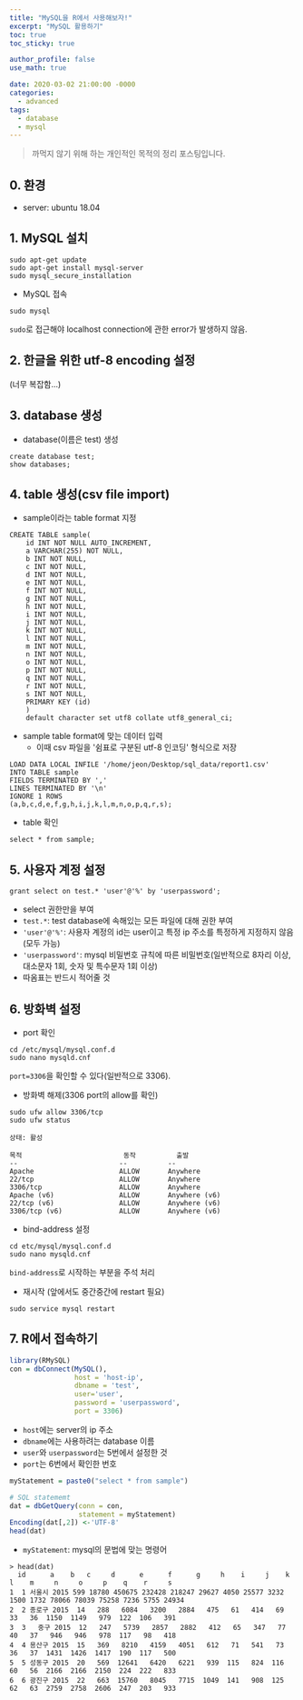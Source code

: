 ```yaml
---
title: "MySQL을 R에서 사용해보자!"
excerpt: "MySQL 활용하기"
toc: true
toc_sticky: true

author_profile: false
use_math: true

date: 2020-03-02 21:00:00 -0000
categories: 
  - advanced
tags:
  - database
  - mysql
---
```

> 까먹지 않기 위해 하는 개인적인 목적의 정리 포스팅입니다.

## 0. 환경
- server: ubuntu 18.04

## 1. MySQL 설치
```
sudo apt-get update
sudo apt-get install mysql-server
sudo mysql_secure_installation
```

- MySQL 접속
```
sudo mysql
```
`sudo`로 접근해야 localhost connection에 관한 error가 발생하지 않음.

## 2. 한글을 위한 utf-8 encoding 설정
(너무 복잡함...)

## 3. database 생성 
- database(이름은 test) 생성
```
create database test;
show databases;
```
## 4. table 생성(csv file import)

- sample이라는 table format 지정
```
CREATE TABLE sample(
	id INT NOT NULL AUTO_INCREMENT,
	a VARCHAR(255) NOT NULL,
	b INT NOT NULL,
	c INT NOT NULL,
	d INT NOT NULL,
	e INT NOT NULL,
	f INT NOT NULL,
	g INT NOT NULL,
	h INT NOT NULL,
	i INT NOT NULL,
	j INT NOT NULL,
	k INT NOT NULL,
	l INT NOT NULL,
	m INT NOT NULL,
	n INT NOT NULL,
	o INT NOT NULL,
	p INT NOT NULL,
	q INT NOT NULL,
	r INT NOT NULL,
	s INT NOT NULL,
	PRIMARY KEY (id)
	)
	default character set utf8 collate utf8_general_ci;
```
- sample table format에 맞는 데이터 입력
	- 이때 csv 파일을 '쉼표로 구분된 utf-8 인코딩' 형식으로 저장
```
LOAD DATA LOCAL INFILE '/home/jeon/Desktop/sql_data/report1.csv'
INTO TABLE sample
FIELDS TERMINATED BY ','
LINES TERMINATED BY '\n'
IGNORE 1 ROWS
(a,b,c,d,e,f,g,h,i,j,k,l,m,n,o,p,q,r,s);
```
- table 확인
```
select * from sample;
```

## 5. 사용자 계정 설정
```
grant select on test.* 'user'@'%' by 'userpassword';
```
-  select 권한만을 부여
- `test.*`: test database에 속해있는 모든 파일에 대해 권한 부여
- `'user'@'%'`: 사용자 계정의 id는 user이고 특정 ip 주소를 특정하게 지정하지 않음(모두 가능)
- `'userpassword'`: mysql 비밀번호 규칙에 따른 비밀번호(일반적으로 8자리 이상, 대소문자 1회, 숫자 및 특수문자 1회 이상)
- 따옴표는 반드시 적어줄 것

## 6. 방화벽 설정
- port 확인
```
cd /etc/mysql/mysql.conf.d
sudo nano mysqld.cnf
```
`port=3306`을 확인할 수 있다(일반적으로 3306).

- 방화벽 해제(3306 port의 allow를 확인)
```
sudo ufw allow 3306/tcp
sudo ufw status
```

```
상태: 활성

목적                         동작          출발
--                         --          --
Apache                     ALLOW       Anywhere
22/tcp                     ALLOW       Anywhere
3306/tcp                   ALLOW       Anywhere
Apache (v6)                ALLOW       Anywhere (v6)
22/tcp (v6)                ALLOW       Anywhere (v6)
3306/tcp (v6)              ALLOW       Anywhere (v6)
```
- bind-address 설정
```
cd etc/mysql/mysql.conf.d  
sudo nano mysqld.cnf  
```
`bind-address`로 시작하는 부분을 주석 처리

- 재시작 (앞에서도 중간중간에 restart 필요)
```
sudo service mysql restart
```

## 7. R에서 접속하기
```r
library(RMySQL)
con = dbConnect(MySQL(),
                host = 'host-ip',
                dbname = 'test',
                user='user',
                password = 'userpassword',
                port = 3306)
```
- `host`에는 server의 ip 주소
- `dbname`에는 사용하려는 database 이름
- `user`와 `userpassword`는 5번에서 설정한 것
- `port`는 6번에서 확인한 번호
```r
myStatement = paste0("select * from sample")

# SQL statememt
dat = dbGetQuery(conn = con,
                 statement = myStatement)
Encoding(dat[,2]) <-'UTF-8'
head(dat)
```
- `myStatement`: mysql의 문법에 맞는 명령어
```
> head(dat)
  id      a    b   c     d      e      f      g     h    i     j    k    l    m     n     o     p    q    r     s
1  1 서울시 2015 599 18780 450675 232428 218247 29627 4050 25577 3232 1500 1732 78066 78039 75258 7236 5755 24934
2  2 종로구 2015  14   288   6084   3200   2884   475   61   414   69   33   36  1150  1149   979  122  106   391
3  3   중구 2015  12   247   5739   2857   2882   412   65   347   77   40   37   946   946   978  117   98   418
4  4 용산구 2015  15   369   8210   4159   4051   612   71   541   73   36   37  1431  1426  1417  190  117   500
5  5 성동구 2015  20   569  12641   6420   6221   939  115   824  116   60   56  2166  2166  2150  224  222   833
6  6 광진구 2015  22   663  15760   8045   7715  1049  141   908  125   62   63  2759  2758  2606  247  203   933
```
<!--stackedit_data:
eyJoaXN0b3J5IjpbMTEwNjEyNTIyNywxNTA5OTg1MzQxXX0=
-->